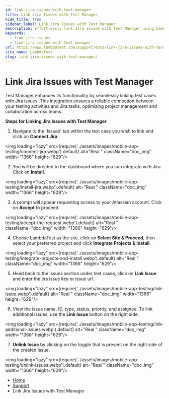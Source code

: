 ```yaml
---
id: link-jira-issues-with-test-manager
title: Link Jira Issues with Test Manager
hide_title: true
sidebar_label: Link Jira Issues with Test Manager
description: Effortlessly link Jira issues with Test Manager using LambdaTest to streamline workflows and enhance project management efficiency.
keywords:
  - link jira issues
  - link jira issues with test manager
url: https://www.lambdatest.com/support/docs/link-jira-issues-with-test-manager/
site_name: LambdaTest
slug: link-jira-issues-with-test-manager/
---
```


<script type="application/ld+json"
      dangerouslySetInnerHTML={{ __html: JSON.stringify({
       "@context": "https://schema.org",
        "@type": "BreadcrumbList",
        "itemListElement": [{
          "@type": "ListItem",
          "position": 1,
          "name": "LambdaTest",
          "item": "https://www.lambdatest.com"
        },{
          "@type": "ListItem",
          "position": 2,
          "name": "Support",
          "item": "https://www.lambdatest.com/support/docs/"
        },{
          "@type": "ListItem",
          "position": 3,
          "name": "Link Jira Issues with Test Manager",
          "item": "https://www.lambdatest.com/support/docs/link-jira-issues-with-test-manager/"
        }]
      })
    }}
></script>

# Link Jira Issues with Test Manager

Test Manager enhances its functionality by seamlessly linking test cases with Jira issues. This integration ensures a reliable connection between your testing activities and Jira tasks, optimizing project management and collaboration across teams.

**Steps for Linking Jira Issues with Test Manager**

1. Navigate to the 'Issues' tab within the test case you wish to link and click on **Connect Jira**.

<img loading="lazy" src={require('../assets/images/mobile-app-testing/connect-jira.webp').default} alt="Real "  className="doc_img" width="1366" height="629"/>

2. You will be directed to the dashboard where you can integrate with Jira. Click on **Install**. 

<img loading="lazy" src={require('../assets/images/mobile-app-testing/install-jira.webp').default} alt="Real "  className="doc_img" width="1366" height="629"/>

3. A prompt will appear requesting access to your Atlassian account. Click on **Accept** to proceed.

<img loading="lazy" src={require('../assets/images/mobile-app-testing/accept-the-request.webp').default} alt="Real "  className="doc_img" width="1366" height="629"/>

4. Choose LambdaTest as the site, click on **Select Site & Proceed**, then select your preferred project and click **Integrate Projects & Install**.

<img loading="lazy" src={require('../assets/images/mobile-app-testing/integrate-projects-and-install.webp').default} alt="Real "  className="doc_img" width="1366" height="629"/>

5. Head back to the issues section under test cases, click on **Link Issue** and enter the jira issue key or issue url. 

<img loading="lazy" src={require('../assets/images/mobile-app-testing/link-issue.webp').default} alt="Real "  className="doc_img" width="1366" height="629"/>

6. View the issue name, ID, type, status, priority, and assignee. To link additional issues, use the **Link Issue** button on the right side. 

<img loading="lazy" src={require('../assets/images/mobile-app-testing/link-additional-issues.webp').default} alt="Real "  className="doc_img" width="1366" height="629"/>

7. **Unlink Issue** by clicking on the toggle that is present on the right side of the created issue. 

<img loading="lazy" src={require('../assets/images/mobile-app-testing/unlink-issues.webp').default} alt="Real "  className="doc_img" width="1366" height="629"/>



<nav aria-label="breadcrumbs">
  <ul className="breadcrumbs">
    <li className="breadcrumbs__item">
      <a className="breadcrumbs__link" href="https://www.lambdatest.com">
        Home
      </a>
    </li>
    <li className="breadcrumbs__item">
      <a className="breadcrumbs__link" target="_self" href="https://www.lambdatest.com/support/docs/">
        Support
      </a>
    </li>
    <li className="breadcrumbs__item breadcrumbs__item--active">
      <span className="breadcrumbs__link">
       Link Jira Issues with Test Manager
      </span>
    </li>
  </ul>
</nav>
